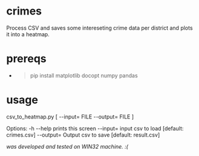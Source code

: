 # crimes

Process CSV and saves some intereseting crime data per district and plots it into a heatmap.

# prereqs
* >pip install matplotlib docopt numpy pandas

# usage
csv_to_heatmap.py [ --input= FILE --output= FILE ]

Options:
-h --help     prints this screen
--input=<FILE>    input csv to load [default: crimes.csv]
--output=<FILE>   Output csv to save [default: result.csv]



*was developed and tested on WIN32 machine. :(*
